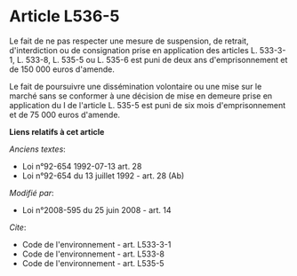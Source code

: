 # Article L536-5

Le fait de ne pas respecter une mesure de suspension, de retrait, d'interdiction ou de consignation prise en application des
articles L. 533-3-1, L. 533-8, L. 535-5 ou L. 535-6 est puni de deux ans d'emprisonnement et de 150 000 euros d'amende. 

Le fait de poursuivre une dissémination volontaire ou une mise sur le marché sans se conformer à une décision de mise en
demeure prise en application du I de l'article L. 535-5 est puni de six mois d'emprisonnement et de 75 000 euros d'amende.

**Liens relatifs à cet article**

_Anciens textes_:

  - Loi n°92-654 1992-07-13 art. 28
  - Loi n°92-654 du 13 juillet 1992 - art. 28 (Ab)

_Modifié par_:

  - Loi n°2008-595 du 25 juin 2008 - art. 14

_Cite_:

  - Code de l'environnement - art. L533-3-1
  - Code de l'environnement - art. L533-8
  - Code de l'environnement - art. L535-5
